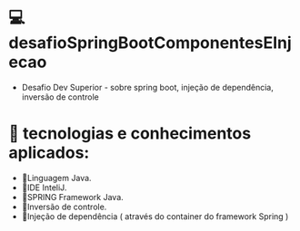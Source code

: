 # 💻desafioSpringBootComponentesEInjecao
- Desafio Dev Superior - sobre spring boot, injeção de dependência, inversão de controle

# 🔧 tecnologias e conhecimentos aplicados:
- 🎯Linguagem Java.
- 🎯IDE InteliJ.
- 🎯SPRING Framework Java.
- 🎯Inversão de controle.
- 🎯Injeção de dependência ( através do container do framework Spring )
